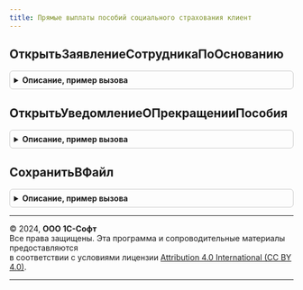 ```yaml
---
title: Прямые выплаты пособий социального страхования клиент
---
```



## ОткрытьЗаявлениеСотрудникаПоОснованию
<details style="margin: 1em 0; padding: 0.5em; border: 1px solid #ccc; border-radius: 6px;">

<summary style="font-weight: bold; cursor: pointer;">Описание, пример вызова</summary>

```bsl

Процедура ОткрытьЗаявлениеСотрудникаПоОснованию(Основание, ИдентификаторСтроки = Неопределено, Заявление = Неопределено) Экспорт
```

Пример вызова
```bsl
ПрямыеВыплатыПособийСоциальногоСтрахованияКлиент.ОткрытьЗаявлениеСотрудникаПоОснованию(Основание, ИдентификаторСтроки, Заявление);
```
</details>

## ОткрытьУведомлениеОПрекращенииПособия
<details style="margin: 1em 0; padding: 0.5em; border: 1px solid #ccc; border-radius: 6px;">

<summary style="font-weight: bold; cursor: pointer;">Описание, пример вызова</summary>

```bsl

Процедура ОткрытьУведомлениеОПрекращенииПособия(Основание) Экспорт
```

Пример вызова
```bsl
ПрямыеВыплатыПособийСоциальногоСтрахованияКлиент.ОткрытьУведомлениеОПрекращенииПособия(Основание) 
```
</details>

## СохранитьВФайл
<details style="margin: 1em 0; padding: 0.5em; border: 1px solid #ccc; border-radius: 6px;">

<summary style="font-weight: bold; cursor: pointer;">Описание, пример вызова</summary>

```bsl

Процедура СохранитьВФайл(Реестры, Форма = Неопределено, УникальныйИдентификатор = Неопределено) Экспорт
```

Пример вызова
```bsl
ПрямыеВыплатыПособийСоциальногоСтрахованияКлиент.СохранитьВФайл(Реестры, Форма, УникальныйИдентификатор);
```
</details>

---

© 2024, **ООО 1С-Софт**  
Все права защищены. Эта программа и сопроводительные материалы предоставляются  
в соответствии с условиями лицензии [Attribution 4.0 International (CC BY 4.0)](https://creativecommons.org/licenses/by/4.0/legalcode).

---
